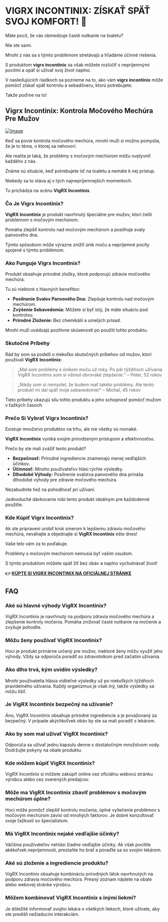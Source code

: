 # VIGRX INCONTINIX: ZÍSKAŤ SPÄŤ SVOJ KOMFORT! 🚀

Máte pocit, že vás obmedzuje časté nutkanie na toaletu? 

Nie ste sami. 

Mnohí z nás sa s týmto problémom stretávajú a hľadáme účinné riešenia. 

S produktom **vigrx incontinix** sa však môžete rozlúčiť s nepríjemnými pocitmi a opäť si užívať svoj život naplno. 

V nasledujúcich riadkoch sa pozrieme na to, ako vám **vigrx incontinix** môže pomôcť získať späť kontrolu a sebadôveru, ktorú potrebujete. 

Takže poďme na to!

## Vigrx Incontinix: Kontrola Močového Mechúra Pre Mužov

[![Image](https://www2.sellhealth.com/563/vigrx_incontinix_4_1.jpg)](https://gchaffi.com/A12wvaA8)

Keď sa povie kontrola močového mechúra, mnohí muži si možno pomyslia, že je to téma, o ktorej sa nehovorí.

Ale realita je taká, že problémy s močovým mechúrom môžu ovplyvniť každého z nás.

Známe sú situácie, keď potrebujete ísť na toaletu a nemáte k nej prístup. 

Niekedy sa to stáva aj v tých najnepríjemnejších momentoch.

Tu prichádza na scénu **VigRX Incontinix**.

### Čo Je Vigrx Incontinix?

**VigRX Incontinix** je produkt navrhnutý špeciálne pre mužov, ktorí čelili problémom s močovým mechúrom. 

Pomáha zlepšiť kontrolu nad močovým mechúrom a posilňuje svaly panvového dna. 

Týmto spôsobom môže výrazne znížiť únik moču a nepríjemné pocity spojené s týmto problémom.

### Ako Funguje Vigrx Incontinix?

Produkt obsahuje prírodné zložky, ktoré podporujú zdravie močového mechúra. 

Tu sú niektoré z hlavných benefitov:

- **Posilnenie Svalov Panvového Dna:** Zlepšuje kontrolu nad močovým mechúrom.
- **Zvýšenie Sebavedomia:** Môžete si byť istý, že máte situáciu pod kontrolou.
- **Prírodné Zloženie:** Bez chemikálií a umelých prísad.

Mnohí muži uvádzajú pozitívne skúsenosti po použití tohto produktu. 

### Skutočné Príbehy

Rád by som sa podelil o niekoľko skutočných príbehov od mužov, ktorí používali **VigRX Incontinix**:

> „Mal som problémy s únikom moču už roky. 
> Po pár týždňoch užívania VigRX Incontinix som si všimol obrovské zlepšenie.“
> – Peter, 52 rokov

> „Nikdy som si nemyslel, že budem mať takéto problémy. 
> Ale tento produkt mi dal späť moje sebavedomie!“
> – Michal, 45 rokov

Tieto príbehy ukazujú silu tohto produktu a jeho schopnosť pomôcť mužom v ťažkých časoch.

### Prečo Si Vybrať Vigrx Incontinix?

Existuje množstvo produktov na trhu, ale nie všetky sú rovnaké. 

**VigRX Incontinix** vyniká svojím prirodzeným prístupom a efektívnosťou. 

Prečo by ste mali zvážiť tento produkt?

- **Bezpečnosť:** Prírodné ingrediencie znamenajú menej vedľajších účinkov.
- **Účinnosť:** Mnoho používateľov hlási rýchle výsledky.
- **Dlhodobé Výhody:** Posilnenie svalstva panvového dna prináša dlhodobé výhody pre zdravie močového mechúra.

Nezabudnite tiež na pohodlnosť pri užívaní. 

Jednoduché dávkovanie robí tento produkt ideálnym pre každodenné použitie.

### Kde Kúpiť Vigrx Incontinix?

Ak ste pripravení urobiť krok smerom k lepšiemu zdraviu močového mechúra, neváhajte a objednajte si **VigRX Incontinix** ešte dnes!

Vaše telo vám za to poďakuje.

Problémy s močovým mechúrom nemusia byť vaším osudom.

S týmto produktom môžete opäť žiť bez obáv a naplno vychutnávať život!



**👉 [KÚPTE SI VIGRX INCONTINIX NA OFICIÁLNEJ STRÁNKE](https://gchaffi.com/A12wvaA8)**

## FAQ

### Aké sú hlavné výhody VigRX Incontinix?
VigRX Incontinix je navrhnutý na podporu zdravia močového mechúra a zlepšenie kontroly močenia. Pomáha znižovať časté nutkanie na močenie a zvyšuje pohodlie.

### Môžu ženy používať VigRX Incontinix?
Hoci je produkt primárne určený pre mužov, niektoré ženy môžu využiť jeho výhody. Vždy sa odporúča poradiť so zdravotníkom pred začatím užívania.

### Ako dlho trvá, kým uvidím výsledky?
Mnohí používatelia hlásia viditeľné výsledky už po niekoľkých týždňoch pravidelného užívania. Každý organizmus je však iný, takže výsledky sa môžu líšiť.

### Je VigRX Incontinix bezpečný na užívanie?
Áno, VigRX Incontinix obsahuje prírodné ingrediencie a je považovaný za bezpečný. V prípade akýchkoľvek obáv by ste sa mali poradiť s lekárom.

### Ako by som mal užívať VigRX Incontinix?
Odporúča sa užívať jednu kapsulu denne s dostatočným množstvom vody. Dodržujte pokyny na obale produktu.

### Kde môžem kúpiť VigRX Incontinix?
VigRX Incontinix si môžete zakúpiť online cez oficiálnu webovú stránku výrobcu alebo cez overených predajcov.

### Môže ma VigRX Incontinix zbaviť problémov s močovým mechúrom úplne?
Hoci môže pomôcť zlepšiť kontrolu močenia, úplné vyliečenie problémov s močovým mechúrom závisí od mnohých faktorov. Je dobré konzultovať svoje ťažkosti so špecialistom.

### Má VigRX Incontinix nejaké vedľajšie účinky?
Väčšina používateľov nehlási žiadne vedľajšie účinky. Ak však pocítite akékoľvek nepríjemnosti, prestaňte ho brať a poraďte sa so svojím lekárom.

### Aké sú zloženie a ingrediencie produktu?
VigRX Incontinix obsahuje kombináciu prírodných látok navrhnutých na podporu zdravia močového mechúra. Presný zoznam nájdete na obale alebo webovej stránke výrobcu.

### Môžem kombinovať VigRX Incontinix s inými liekmi?
Je dôležité informovať svojho lekára o všetkých liekoch, ktoré užívate, aby ste predišli nežiaducim interakciám.